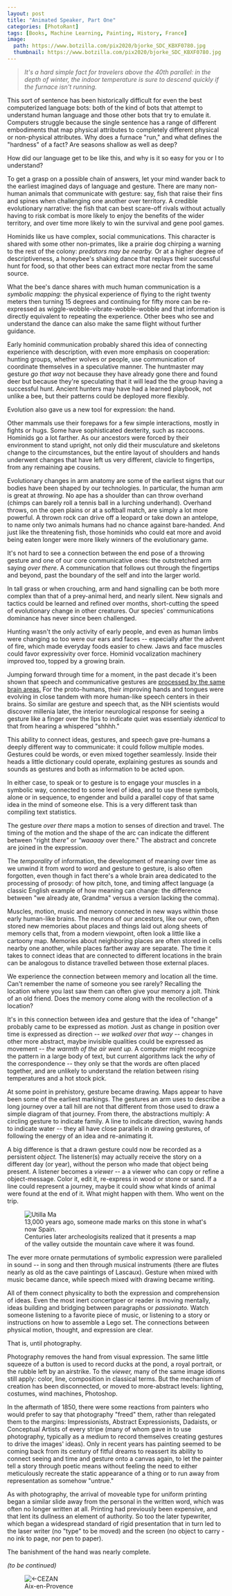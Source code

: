 ```yaml
---
layout: post
title: "Animated Speaker, Part One"
categories: [PhotoRant]
tags: [Books, Machine Learning, Painting, History, France]
image:
  path: https://www.botzilla.com/pix2020/bjorke_SDC_KBXF0780.jpg
  thumbnail: https://www.botzilla.com/pix2020/bjorke_SDC_KBXF0780.jpg
---
```


<blockquote><i>It's a hard simple fact for travelers above the 40th parallel: in the depth of winter, the indoor temperature is sure to descend quickly if the furnace isn't running.</i></blockquote>

This sort of sentence has been historically difficult for even the best computerized language bots: both of the kind of bots that attempt to understand human language and those other bots that try to emulate it. Computers struggle because the single sentence has a range of different embodiments that map physical attributes to completely different physical or non-physical attributes. Why does a furnace "run," and what defines the "hardness" of a fact? Are seasons shallow as well as deep?

How did our language get to be like this, and why is it so easy for you or I to understand?

<!--more-->

To get a grasp on a possible chain of answers, let your mind wander back to the earliest imagined days of language and gesture. There are many non-human animals that communicate with gesture: say, fish that raise their fins and spines when challenging one another over territory. A credible evolutionary narrative: the fish that can best scare-off rivals without actually having to risk combat is more likely to enjoy the benefits of the wider territory, and over time more likely to win the survival and gene pool games.

Hominids like us have complex, social communications. This character is shared with some other non-primates, like a prairie dog chirping a warning to the rest of the colony: <i>predators may be nearby.</i> Or at a higher degree of descriptiveness, a honeybee's shaking dance that replays their successful hunt for food, so that other bees can extract more nectar from the same source.

What the bee's dance shares with much human communication is a _symbolic mapping:_ the physical experience of flying to the right twenty meters then turning 15 degrees and continuing for fifty more can be re-expressed as wiggle-wobble-vibrate-wobble-wobble and that information is directly equivalent to repeating the experience. Other bees who see and understand the dance can also make the same flight without further guidance.

Early hominid communication probably shared this idea of connecting experience with description, with even more emphasis on cooperation: hunting groups, whether wolves or people, use communication of coordinate themselves in a speculative manner. The huntmaster may gesture _go that way_ not because they have already gone there and found deer but because they're speculating that it will lead the the group having a successful hunt. Ancient hunters may have had a learned playbook, not unlike a bee, but their patterns could be deployed more flexibly.

Evolution also gave us a new tool for expression: the hand.

Other mammals use their forepaws for a few simple interactions, mostly in fights or hugs. Some have sophisticated dexterity, such as raccoons. Hominids go a lot farther. As our ancestors were forced by their environment to stand upright, not only did their musculature and skeletons change to the circumstances, but the entire layout of shoulders and hands underwent changes that have left us very different, clavicle to fingertips, from any remaining ape cousins.

Evolutionary changes in arm anatomy are some of the earliest signs that our bodies have been shaped by our technologies. In particular, the human arm is great at _throwing._ No ape has a shoulder than can throw overhand (chimps can barely roll a tennis ball in a lurching underhand). Overhand throws, on the open plains or at a softball match, are simply a lot more powerful. A thrown rock can drive off a leopard or take down an antelope, to name only two animals humans had no chance against bare-handed. And just like the threatening fish, those hominids who could eat more and avoid being eaten longer were more likely winners of the evolutionary game.

It's not hard to see a connection between the end pose of a throwing gesture and one of our core communicative ones: the outstretched arm saying _over there._ A communication that follows out through the fingertips and beyond, past the boundary of the self and into the larger world.

In tall grass or when crouching, arm and hand signalling can be both more complex than that of a prey-animal herd, and nearly silent. New signals and tactics could be learned and refined over months, short-cutting the speed of evolutionary change in other creatures. Our species' communications dominance has never since been challenged.

Hunting wasn't the only activity of early people, and even as human limbs were changing so too were our ears and faces -- especially after the advent of fire, which made everyday foods easier to chew. Jaws and face muscles could favor expressivity over force. Hominid vocalization machinery improved too, topped by a growing brain.

Jumping forward through time for a moment, in the past decade it's been shown that speech and communicative gestures are <a href="https://www.pnas.org/content/106/49/20664.short">processed by the same brain areas.</a> For the proto-humans, their improving hands and tongues were evolving in close tandem with more human-like speech centers in their brains. So similar are gesture and speech that, as the NIH scientists would discover millenia later, the interior neurological response for seeing a gesture like a finger over the lips to indicate quiet was essentialy <i>identical</i> to that from hearing a whispered "shhhh."

This ability to connect ideas, gestures, and speech gave pre-humans a deeply different way to communicate: it could follow multiple modes. Gestures could be words, or even mixed together seamlessly. Inside their heads a little dictionary could operate, explaining gestures as sounds and sounds as gestures and both as information to be acted upon.

In either case, to speak or to gesture is to engage your muscles in a symbolic way, connected to some level of idea, and to use these symbols, alone or in sequence, to engender and build a parallel copy of that same idea in the mind of someone else. This is a very different task than compiling text statistics.

The gesture _over there_ maps a motion to senses of direction and travel. The timing of the motion and the shape of the arc can indicate the different between "right _there"_ or _"waaaay_ over there." The abstract and concrete are joined in the expression.

The <i>temporality</i> of information, the development of meaning over time as we unwind it from word to word and gesture to gesture, is also often forgotten, even though in fact there's a whole brain area dedicated to the processing of prosody: of how pitch, tone, and timing affect language (a classic English example of how meaning can change: the difference between "we already ate, Grandma" versus a version lacking the comma).

Muscles, motion, music and memory connected in new ways within those early human-like brains. The neurons of our ancestors, like our own, often stored new memories about places and things laid out along sheets of memory cells that, from a modern viewpoint, often look a little like a cartoony map. Memories about neighboring places are often stored in cells nearby one another, while places farther away are separate. The time it takes to connect ideas that are connected to different locations in the brain can be analogous to distance travelled between those external places.

We experience the connection between memory and location all the time. Can't remember the name of someone you see rarely? Recalling the location where you last saw them can often give your memory a jolt. Think of an old friend. Does the memory come along with the recollection of a location?

It's in this connection between idea and gesture that the idea of "change" probably came to be expressed as _motion._ Just as change in position over time is expressed as direction -- _we walked over that way_ -- changes in other more abstract, maybe invisible qualities could be expressed as movement -- _the warmth of the air went up._ A computer might recognize the pattern in a large body of text, but current algorithms lack the _why_ of the correspondence -- they only se that the words are often placed together, and are unlikely to understand the relation between rising temperatures and a hot stock pick.

At some point in prehistory, gesture became drawing. Maps appear to have been some of the earliest markings. The gestures an arm uses to describe a long journey over a tall hill are not that different from those used to draw a simple diagram of that journey. From there, the abstractions multiply: A circling gesture to indicate family. A line to indicate direction, waving hands to indicate water -- they all have close parallels in drawing gestures, of following the energy of an idea and re-animating it.

A big difference is that a drawn gesture could now be recorded as a persistent _object._ The listener(s) may actually receive the story on a different day (or year), without the person who made that object being present. A listener becomes a _viewer_ -- a a viewer who can copy or refine a object-message. Color it, edit it, re-express in wood or stone or sand. If a line could represent a journey, maybe it could show what kinds of animal were found at the end of it. What might happen with them. Who went on the trip.

<figure class="align-center">
<img alt="Utilla Ma" src="https://botzilla.com/pix2020/piedra-Cueva-de-Abauntz.jpg">
<figcaption>13,000 years ago, someone made marks on this stone in what's now Spain.<br/>Centuries later archeologisits realized that it presents a map<br/> of the valley outside the mountain cave where it was found.</figcaption>
</figure>

The ever more ornate permutations of symbolic expression were paralleled in sound -- in song and then through musical instruments (there are flutes nearly as old as the cave paintings of Lascaux). Gesture when mixed with music became dance, while speech mixed with drawing became writing.

All of them connect physicality to both the expression and comprehension of ideas. Even the most inert concertgoer or reader is moving mentally, ideas building and bridging between paragraphs or _passionato._ Watch someone listening to a favorite piece of music, or listening to a story or instructions on how to assemble a Lego set. The connections between physical motion, thought, and expression are clear.

That is, until photography.

Photography removes the hand from visual expression. The same little squeeze of a button is used to record ducks at the pond, a royal portrait, or the rubble left by an airstrike. To the _viewer,_ many of the same image idioms still apply: color, line, composition in classical terms. But the mechanism of creation has been disconnected, or moved to more-abstract levels: lighting, costumes, wind machines, Photoshop.

In the aftermath of 1850, there were some reactions from painters who would prefer to say that photography "freed" them, rather than relegated them to the margins: Impressionists, Abstract Expressionists, Dadaists, or Conceptual Artists of every stripe (many of whom gave in to use photography, typically as a medium to record themselves creating gestures to drive the images' ideas). Only in recent years has painting seemed to be coming back from its century of fitful dreams to reassert its ability to connect seeing and time and gesture onto a canvas again, to let the painter tell a story through poetic means without feeling the need to either meticulously recreate the static appearance of a thing or to run away from representation as somehow "untrue."

As with photography, the arrival of moveable type for uniform printing began a similar slide away from the personal in the written word, which was often no longer written at all. Printing had previously been expensive, and that lent its dullness an element of authority. So too the later typewriter, which began a widespread standard of rigid presentation that in turn led to the laser writer (no "type" to be moved) and the screen (no object to carry - no ink to page, nor pen to paper).

The banishment of the hand was nearly complete.

_(to be continued)_

<figure class="align-center">
<img alt="<-CEZAN" src="https://www.botzilla.com/pix2020/HDF/Bjorke_Histoire-44.jpg">
<figcaption>Aix-en-Provence</figcaption>
</figure>
